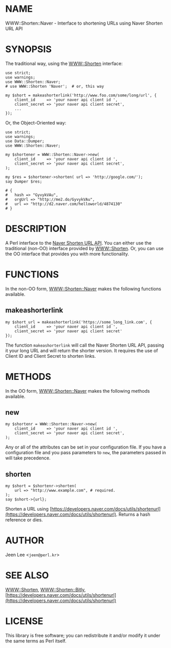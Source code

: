 # NAME

WWW::Shorten::Naver - Interface to shortening URLs using Naver Shorten URL API

# SYNOPSIS

The traditional way, using the [WWW::Shorten](https://metacpan.org/pod/WWW::Shorten) interface:

    use strict;
    use warnings;
    use WWW::Shorten::Naver;
    # use WWW::Shorten 'Naver';  # or, this way

    my $short = makeashorterlink('http://www.foo.com/some/long/url', {
        client_id     => 'your naver api client id ',
        client_secret => 'your naver api client secret',
        ...
    });

Or, the Object-Oriented way:

    use strict;
    use warnings;
    use Data::Dumper;
    use WWW::Shorten::Naver;

    my $shortener = WWW::Shorten::Naver->new(
        client_id     => 'your naver api client id ',
        client_secret => 'your naver api client secret',
    );

    my $res = $shortener->shorten( url => 'http://google.com/');
    say Dumper $res;

    # {
    #   hash => "GyvykVAu",
    #   orgUrl => "http://me2.do/GyvykVAu",
    #   url => "http://d2.naver.com/helloworld/4874130"
    # }

# DESCRIPTION

A Perl interface to the [Naver Shorten URL API](https://developers.naver.com/docs/utils/shortenurl).
You can either use the traditional (non-OO) interface provided by [WWW::Shorten](https://metacpan.org/pod/WWW::Shorten).
Or, you can use the OO interface that provides you with more functionality.

# FUNCTIONS

In the non-OO form, [WWW::Shorten::Naver](https://metacpan.org/pod/WWW::Shorten::Naver) makes the following functions available.

## makeashorterlink

    my $short_url = makeashorterlink('https://some_long_link.com', {
        client_id     => 'your naver api client id ',
        client_secret => 'your naver api client secret'
    });    

The function `makeashorterlink` will call the Naver Shorten URL API,
passing it your long URL and will return the shorter version.
It requires the use of Client ID and Client Secret to shorten links.

# METHODS

In the OO form, [WWW::Shorten::Naver](https://metacpan.org/pod/WWW::Shorten::Naver) makes the following methods available.

## new

    my $shortenr = WWW::Shorten::Naver->new(
        client_id     => 'your naver api client id ',
        client_secret => 'your naver api client secret',
    );

Any or all of the attributes can be set in your configuration file. If you have
a configuration file and you pass parameters to `new`, the parameters passed
in will take precedence.

## shorten

    my $short = $shortenr->shorten(
        url => "http://www.example.com", # required.
    );
    say $short->{url};

Shorten a URL using [https://developers.naver.com/docs/utils/shortenurl](https://developers.naver.com/docs/utils/shortenurl). Returns a hash reference or dies.

# AUTHOR

Jeen Lee <`jeen@perl.kr`>

# SEE ALSO

[WWW::Shorten](https://metacpan.org/pod/WWW::Shorten), [WWW::Shorten::Bitly](https://metacpan.org/pod/WWW::Shorten::Bitly), [https://developers.naver.com/docs/utils/shortenurl](https://developers.naver.com/docs/utils/shortenurl)

# LICENSE

This library is free software; you can redistribute it and/or modify
it under the same terms as Perl itself.
